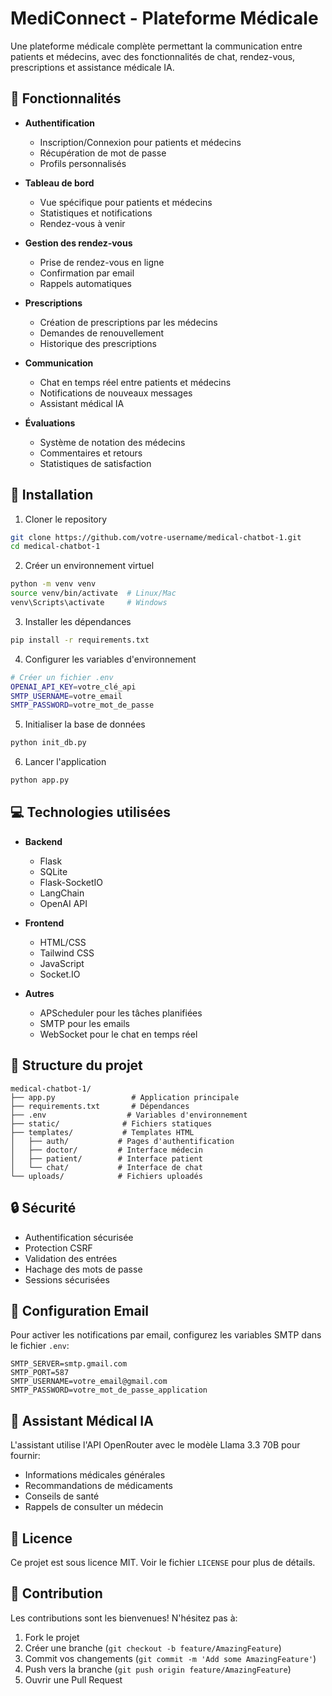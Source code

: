 # MediConnect - Plateforme Médicale

Une plateforme médicale complète permettant la communication entre patients et médecins, avec des fonctionnalités de chat, rendez-vous, prescriptions et assistance médicale IA.

## 🌟 Fonctionnalités

- **Authentification**
  - Inscription/Connexion pour patients et médecins
  - Récupération de mot de passe
  - Profils personnalisés

- **Tableau de bord**
  - Vue spécifique pour patients et médecins
  - Statistiques et notifications
  - Rendez-vous à venir

- **Gestion des rendez-vous**
  - Prise de rendez-vous en ligne
  - Confirmation par email
  - Rappels automatiques

- **Prescriptions**
  - Création de prescriptions par les médecins
  - Demandes de renouvellement
  - Historique des prescriptions

- **Communication**
  - Chat en temps réel entre patients et médecins
  - Notifications de nouveaux messages
  - Assistant médical IA

- **Évaluations**
  - Système de notation des médecins
  - Commentaires et retours
  - Statistiques de satisfaction

## 🚀 Installation

1. Cloner le repository
```bash
git clone https://github.com/votre-username/medical-chatbot-1.git
cd medical-chatbot-1
```

2. Créer un environnement virtuel
```bash
python -m venv venv
source venv/bin/activate  # Linux/Mac
venv\Scripts\activate     # Windows
```

3. Installer les dépendances
```bash
pip install -r requirements.txt
```

4. Configurer les variables d'environnement
```bash
# Créer un fichier .env
OPENAI_API_KEY=votre_clé_api
SMTP_USERNAME=votre_email
SMTP_PASSWORD=votre_mot_de_passe
```

5. Initialiser la base de données
```bash
python init_db.py
```

6. Lancer l'application
```bash
python app.py
```

## 💻 Technologies utilisées

- **Backend**
  - Flask
  - SQLite
  - Flask-SocketIO
  - LangChain
  - OpenAI API

- **Frontend**
  - HTML/CSS
  - Tailwind CSS
  - JavaScript
  - Socket.IO

- **Autres**
  - APScheduler pour les tâches planifiées
  - SMTP pour les emails
  - WebSocket pour le chat en temps réel

## 📝 Structure du projet

```
medical-chatbot-1/
├── app.py                 # Application principale
├── requirements.txt       # Dépendances
├── .env                  # Variables d'environnement
├── static/              # Fichiers statiques
├── templates/           # Templates HTML
│   ├── auth/           # Pages d'authentification
│   ├── doctor/         # Interface médecin
│   ├── patient/        # Interface patient
│   └── chat/           # Interface de chat
└── uploads/            # Fichiers uploadés
```

## 🔒 Sécurité

- Authentification sécurisée
- Protection CSRF
- Validation des entrées
- Hachage des mots de passe
- Sessions sécurisées

## 📧 Configuration Email

Pour activer les notifications par email, configurez les variables SMTP dans le fichier `.env`:

```
SMTP_SERVER=smtp.gmail.com
SMTP_PORT=587
SMTP_USERNAME=votre_email@gmail.com
SMTP_PASSWORD=votre_mot_de_passe_application
```

## 🤖 Assistant Médical IA

L'assistant utilise l'API OpenRouter avec le modèle Llama 3.3 70B pour fournir:
- Informations médicales générales
- Recommandations de médicaments
- Conseils de santé
- Rappels de consulter un médecin

## 📄 Licence

Ce projet est sous licence MIT. Voir le fichier `LICENSE` pour plus de détails.

## 👥 Contribution

Les contributions sont les bienvenues! N'hésitez pas à:
1. Fork le projet
2. Créer une branche (`git checkout -b feature/AmazingFeature`)
3. Commit vos changements (`git commit -m 'Add some AmazingFeature'`)
4. Push vers la branche (`git push origin feature/AmazingFeature`)
5. Ouvrir une Pull Request
